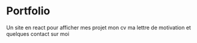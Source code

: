 # Portfolio
Un site en react pour afficher mes projet mon cv ma lettre de motivation et quelques contact sur moi
